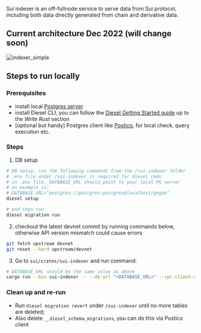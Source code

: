 Sui indexer is an off-fullnode service to serve data from Sui protocol, including both data directly generated from chain and derivative data.

## Current architecture Dec 2022 (will change soon)
![indexer_simple](https://user-images.githubusercontent.com/106119108/209000367-4c7d23d8-fef2-4485-8472-89c31f0e2d62.png)

## Steps to run locally
### Prerequisites
- install local [Postgres server](https://www.postgresql.org/download/)
- install Diesel CLI, you can follow the [Diesel Getting Started guide](https://diesel.rs/guides/getting-started) up to the *Write Rust* section
- [optional but handy] Postgres client like [Postico](https://eggerapps.at/postico2/), for local check, query execution etc.

### Steps
1. DB setup
```sh
# DB setup, run the following commands from the /sui-indexer folder
# .env file under /sui-indexer is required for diesel cmds
# in .env file, DATABASE_URL should point to your local PG server
# an example is:
# DATABASE_URL="postgres://postgres:postgres@localhost/gegao"
diesel setup

# and then run 
diesel migration run
```
2. checkout the latest devnet commit by running commands below, otherwise API version mismatch could cause errors
```sh
git fetch upstream devnet
git reset --hard upstream/devnet
```
3. Go to `sui/crates/sui-indexer` and run command:
```sh
# DATABASE_URL should be the same value as above
cargo run --bin sui-indexer -- --db-url "<DATABASE_URL>" --rpc-client-url "https://fullnode.devnet.sui.io:443"
```
  
### Clean up and re-run
- Run `diesel migration revert` under `/sui-indexer` until no more tables are deleted;
- Also delete `__diesel_schema_migrations`, you can do this via Postico client
